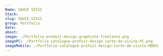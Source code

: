 ```yaml
---
Name: SAUCE SISSI
Stack:
slug: SAUCE-SISSI
group: Portfolio
date:
about:
image: ./Portfolio-produit-design-graphiste-freelance.png
imagePC: ./Portfolio-catalogue-profuit-design-carte-de-visite-PC.png
imageMobile: ./Portfolio-catalogue-profuit-design-carte-de-visite-MOBILE.png
---
```

